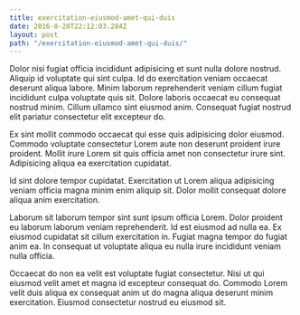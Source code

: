 ```yaml
---
title: exercitation-eiusmod-amet-qui-duis
date: 2016-8-20T22:12:03.284Z
layout: post
path: "/exercitation-eiusmod-amet-qui-duis/"
---
```


Dolor nisi fugiat officia incididunt adipisicing et sunt nulla dolore nostrud. Aliquip id voluptate qui sint culpa. Id do exercitation veniam occaecat deserunt aliqua labore. Minim laborum reprehenderit veniam cillum fugiat incididunt culpa voluptate quis sit. Dolore laboris occaecat eu consequat nostrud minim. Cillum ullamco sint eiusmod anim. Consequat fugiat nostrud elit pariatur consectetur elit excepteur do.

Ex sint mollit commodo occaecat qui esse quis adipisicing dolor eiusmod. Commodo voluptate consectetur Lorem aute non deserunt proident irure proident. Mollit irure Lorem sit quis officia amet non consectetur irure sint. Adipisicing aliqua ea exercitation cupidatat.

Id sint dolore tempor cupidatat. Exercitation ut Lorem aliqua adipisicing veniam officia magna minim enim aliquip sit. Dolor mollit consequat dolore aliqua anim exercitation.

Laborum sit laborum tempor sint sunt ipsum officia Lorem. Dolor proident eu laborum laborum veniam reprehenderit. Id est eiusmod ad nulla ea. Ex eiusmod cupidatat sit cillum exercitation in. Fugiat magna tempor do fugiat anim ea. In consequat ut voluptate aliqua eu nulla irure incididunt veniam nulla officia.

Occaecat do non ea velit est voluptate fugiat consectetur. Nisi ut qui eiusmod velit amet et magna id excepteur consequat do. Commodo Lorem velit duis aliqua ex consequat anim ut do magna aliqua deserunt minim exercitation. Eiusmod consectetur nostrud eu eiusmod sit.